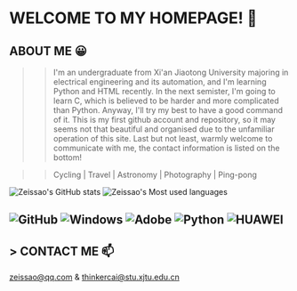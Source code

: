# WELCOME TO MY HOMEPAGE! 👋 
## ABOUT ME 😀
>> I'm an undergraduate from Xi'an Jiaotong University majoring in electrical engineering and its automation, and I'm learning Python and HTML recently. In the next semister, I'm going to learn C, which is believed to be harder and more complicated than Python. Anyway, I'll try my best to have a good command of it. This is my first github account and repository, so it may seems not that beautiful and organised due to the unfamiliar operation of this site. Last but not least, warmly welcome to communicate with me, the contact information is listed on the bottom!         
  
>> Cycling  |  Travel  |  Astronomy  |  Photography  |  Ping-pong    

![Zeissao's GitHub stats](https://github-readme-stats.vercel.app/api?username=zeissao&show_icons=true&bg_color=0,E66346,904E95&title_color=FFFFFF&text_color=FFFFFF&icon_color=FFFFFF&hide_border=True)
![Zeissao's Most used languages](https://github-readme-stats.vercel.app/api/top-langs/?username=zeissao&langs_count=10&bg_color=0,000000,E1E1E1&title_color=FFFFFF&text_color=FFFFFF&hide_border=True)   
## ![GitHub](https://img.shields.io/badge/GitHub-black?logo=github) ![Windows](https://img.shields.io/badge/Windows-blue?logo=Windows) ![Adobe](https://img.shields.io/badge/Adobe-red?logo=Adobe) ![Python](https://img.shields.io/badge/Python-green?logo=Python) ![HUAWEI](https://img.shields.io/badge/HUAWEI-red?logo=HUAWEI)
## > CONTACT ME 📫
zeissao@qq.com & thinkercai@stu.xjtu.edu.cn
